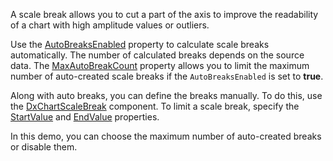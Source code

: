 A scale break allows you to cut a part of the axis to improve the readability of a chart with high amplitude values or outliers.

Use the [AutoBreaksEnabled](https://docs.devexpress.com/Blazor/DevExpress.Blazor.DxChartValueAxis.AutoBreaksEnabled) property to calculate scale breaks automatically. The number of calculated breaks depends on the source data. The [MaxAutoBreakCount](https://docs.devexpress.com/Blazor/DevExpress.Blazor.DxChartValueAxis.MaxAutoBreakCount) property allows you to limit the maximum number of auto-created scale breaks if the `AutoBreaksEnabled` is set to **true**.

Along with auto breaks, you can define the breaks manually. To do this, use the [DxChartScaleBreak](https://docs.devexpress.com/Blazor/DevExpress.Blazor.DxChartScaleBreak) component. To limit a scale break, specify the [StartValue](https://docs.devexpress.com/Blazor/DevExpress.Blazor.DxChartValueBreaks.StartValue) and [EndValue](https://docs.devexpress.com/Blazor/DevExpress.Blazor.DxChartValueBreaks.EndValue) properties. 

In this demo, you can choose the maximum number of auto-created breaks or disable them.
